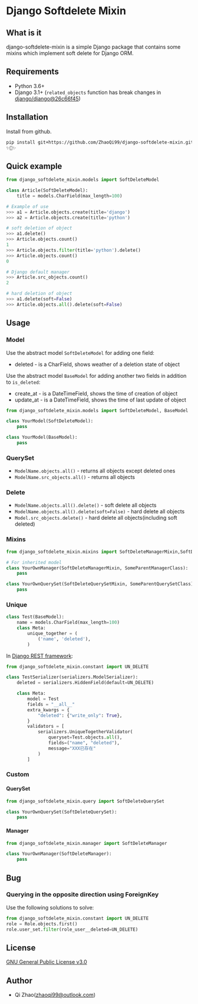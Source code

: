 # Django Softdelete Mixin
## What is it
django-softdelete-mixin is a simple Django package that contains some mixins which implement soft delete for Django ORM.

## Requirements
* Python 3.6+
* Django 3.1+ (`related_objects` function has break changes in [django/django@26c66f45](https://github.com/django/django/commit/26c66f45193fa65125ca06328817927d6bbc2b22))

## Installation
Install from github.
```bash
pip install git+https://github.com/ZhaoQi99/django-softdelete-mixin.git
✨🍰✨
```
## Quick example
```python
from django_softdelete_mixin.models import SoftDeleteModel

class Article(SoftDeleteModel):
    title = models.CharField(max_length=100)

# Example of use
>>> a1 = Article.objects.create(title='django')
>>> a2 = Article.objects.create(title='python')

# soft deletion of object
>>> a1.delete()  
>>> Article.objects.count()
1
>>> Article.objects.filter(title='python').delete()
>>> Article.objects.count()
0

# Django default manager
>>> Article.src_objects.count()
2

# hard deletion of object
>>> a1.delete(soft=False)  
>>> Article.objects.all().delete(soft=False)
```

## Usage
### Model
Use the abstract model `SoftDeleteModel` for adding one field:
* deleted - is a CharField, shows weather of a deletion state of object

Use the abstract model `BaseModel` for adding another two fields in addition to `is_deleted`:
* create_at - is a DateTimeField, shows the time of creation of object
* update_at - is a DateTimeField, shows the time of last update of object

```python
from django_softdelete_mixin.models import SoftDeleteModel, BaseModel

class YourModel(SoftDeleteModel):
    pass

class YourModel(BaseModel):
    pass
```
### QuerySet

* `ModelName.objects.all()` - returns all objects except deleted ones
* `ModelName.src_objects.all()` - returns all objects 

### Delete

* `ModelName.objects.all().delete()` - soft delete all objects
* `ModelName.objects.all().delete(soft=False)` - hard delete all objects
* `Model.src_objects.delete()` - hard delete all objects(including soft deleted)

### Mixins
```python
from django_softdelete_mixin.mixins import SoftDeleteManagerMixin,SoftDeleteQuerySetMixin

# For inherited model
class YourOwnManager(SoftDeleteManagerMixin, SomeParentManagerClass):
    pass

class YourOwnQuerySet(SoftDeleteQuerySetMixin, SomeParentQuerySetClass):
    pass
```

### Unique

```python
class Test(BaseModel):
    name = models.CharField(max_length=100)
    class Meta:
        unique_together = (
            ('name', 'deleted'),
        )

```

In [Django REST framework](https://www.django-rest-framework.org/):

```python
from django_softdelete_mixin.constant import UN_DELETE

class TestSerializer(serializers.ModelSerializer):
    deleted = serializers.HiddenField(default=UN_DELETE)

    class Meta:
        model = Test
        fields = "__all__"
        extra_kwargs = {
            "deleted": {"write_only": True},
        }
        validators = [
            serializers.UniqueTogetherValidator(
                queryset=Test.objects.all(),
                fields=("name", "deleted"),
                message="XXX已存在"
            )
        ]
```

### Custom

#### QuerySet

```python
from django_softdelete_mixin.query import SoftDeleteQuerySet

class YourOwnQuerySet(SoftDeleteQuerySet):
    pass
```
#### Manager
```python
from django_softdelete_mixin.manager import SoftDeleteManager

class YourOwnManager(SoftDeleteManager):
    pass
```

## Bug

### Querying in the opposite direction using ForeignKey

Use the following solutions to solve:

```python
from django_softdelete_mixin.constant import UN_DELETE
role = Role.objects.first()
role.user_set.filter(role_user__deleted=UN_DELETE)
```

## License

[GNU General Public License v3.0](https://github.com/ZhaoQi99/django-softdelete-mixin/blob/main/LICENSE)
## Author
* Qi Zhao([zhaoqi99@outlook.com](mailto:zhaoqi99@outlook.com))